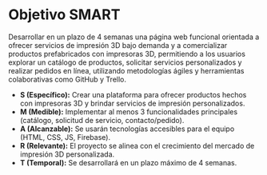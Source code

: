 # Objetivo SMART

Desarrollar en un plazo de 4 semanas una página web funcional orientada a ofrecer servicios de impresión 3D bajo demanda y a comercializar productos prefabricados con impresoras 3D, permitiendo a los usuarios explorar un catálogo de productos, solicitar servicios personalizados y realizar pedidos en línea, utilizando metodologías ágiles y herramientas colaborativas como GitHub y Trello.

- **S (Específico):** Crear una plataforma para ofrecer productos hechos con impresoras 3D y brindar servicios de impresión personalizados.
- **M (Medible):** Implementar al menos 3 funcionalidades principales (catálogo, solicitud de servicio, contacto/pedido).
- **A (Alcanzable):** Se usarán tecnologías accesibles para el equipo (HTML, CSS, JS, Firebase).
- **R (Relevante):** El proyecto se alinea con el crecimiento del mercado de impresión 3D personalizada.
- **T (Temporal):** Se desarrollará en un plazo máximo de 4 semanas.
